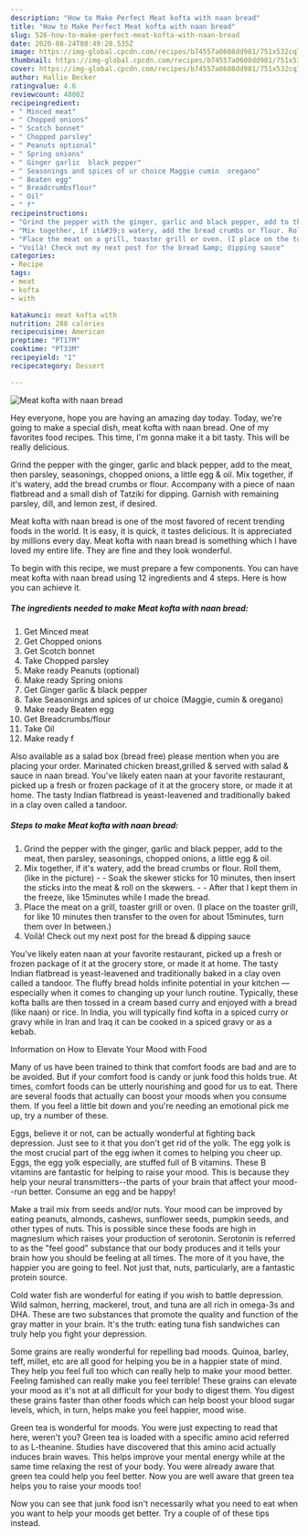 ```yaml
---
description: "How to Make Perfect Meat kofta with naan bread"
title: "How to Make Perfect Meat kofta with naan bread"
slug: 526-how-to-make-perfect-meat-kofta-with-naan-bread
date: 2020-08-24T08:49:28.535Z
image: https://img-global.cpcdn.com/recipes/b74557a0608dd981/751x532cq70/meat-kofta-with-naan-bread-recipe-main-photo.jpg
thumbnail: https://img-global.cpcdn.com/recipes/b74557a0608dd981/751x532cq70/meat-kofta-with-naan-bread-recipe-main-photo.jpg
cover: https://img-global.cpcdn.com/recipes/b74557a0608dd981/751x532cq70/meat-kofta-with-naan-bread-recipe-main-photo.jpg
author: Hallie Becker
ratingvalue: 4.6
reviewcount: 48002
recipeingredient:
- " Minced meat"
- " Chopped onions"
- " Scotch bonnet"
- " Chopped parsley"
- " Peanuts optional"
- " Spring onions"
- " Ginger garlic  black pepper"
- " Seasonings and spices of ur choice Maggie cumin  oregano"
- " Beaten egg"
- " Breadcrumbsflour"
- " Oil"
- " f"
recipeinstructions:
- "Grind the pepper with the ginger, garlic and black pepper, add to the meat, then parsley, seasonings, chopped onions, a little egg &amp; oil."
- "Mix together, if it&#39;s watery, add the bread crumbs or flour. Roll them, (like in the picture)   Soak the skewer sticks for 10 minutes, then insert the sticks into the meat &amp; roll on the skewers.   After that I kept them in the freeze, like 15minutes while I made the bread."
- "Place the meat on a grill, toaster grill or oven. (I place on the toaster grill, for like 10 minutes then transfer to the oven for about 15minutes, turn them over In between.)"
- "Voilà! Check out my next post for the bread &amp; dipping sauce"
categories:
- Recipe
tags:
- meat
- kofta
- with

katakunci: meat kofta with 
nutrition: 288 calories
recipecuisine: American
preptime: "PT17M"
cooktime: "PT33M"
recipeyield: "1"
recipecategory: Dessert

---
```



![Meat kofta with naan bread](https://img-global.cpcdn.com/recipes/b74557a0608dd981/751x532cq70/meat-kofta-with-naan-bread-recipe-main-photo.jpg)

Hey everyone, hope you are having an amazing day today. Today, we're going to make a special dish, meat kofta with naan bread. One of my favorites food recipes. This time, I'm gonna make it a bit tasty. This will be really delicious.

Grind the pepper with the ginger, garlic and black pepper, add to the meat, then parsley, seasonings, chopped onions, a little egg &amp; oil. Mix together, if it&#39;s watery, add the bread crumbs or flour. Accompany with a piece of naan flatbread and a small dish of Tatziki for dipping. Garnish with remaining parsley, dill, and lemon zest, if desired.

Meat kofta with naan bread is one of the most favored of recent trending foods in the world. It is easy, it is quick, it tastes delicious. It is appreciated by millions every day. Meat kofta with naan bread is something which I have loved my entire life. They are fine and they look wonderful.


To begin with this recipe, we must prepare a few components. You can have meat kofta with naan bread using 12 ingredients and 4 steps. Here is how you can achieve it.

<!--inarticleads1-->

##### The ingredients needed to make Meat kofta with naan bread:

1. Get  Minced meat
1. Get  Chopped onions
1. Get  Scotch bonnet
1. Take  Chopped parsley
1. Make ready  Peanuts (optional)
1. Make ready  Spring onions
1. Get  Ginger garlic &amp; black pepper
1. Take  Seasonings and spices of ur choice (Maggie, cumin &amp; oregano)
1. Make ready  Beaten egg
1. Get  Breadcrumbs/flour
1. Take  Oil
1. Make ready  f


Also available as a salad box (bread free) please mention when you are placing your order. Marinated chicken breast,grilled &amp; served with salad &amp; sauce in naan bread. You&#39;ve likely eaten naan at your favorite restaurant, picked up a fresh or frozen package of it at the grocery store, or made it at home. The tasty Indian flatbread is yeast-leavened and traditionally baked in a clay oven called a tandoor. 

<!--inarticleads2-->

##### Steps to make Meat kofta with naan bread:

1. Grind the pepper with the ginger, garlic and black pepper, add to the meat, then parsley, seasonings, chopped onions, a little egg &amp; oil.
1. Mix together, if it&#39;s watery, add the bread crumbs or flour. Roll them, (like in the picture) -  -  Soak the skewer sticks for 10 minutes, then insert the sticks into the meat &amp; roll on the skewers. -  -  After that I kept them in the freeze, like 15minutes while I made the bread.
1. Place the meat on a grill, toaster grill or oven. (I place on the toaster grill, for like 10 minutes then transfer to the oven for about 15minutes, turn them over In between.)
1. Voilà! Check out my next post for the bread &amp; dipping sauce


You&#39;ve likely eaten naan at your favorite restaurant, picked up a fresh or frozen package of it at the grocery store, or made it at home. The tasty Indian flatbread is yeast-leavened and traditionally baked in a clay oven called a tandoor. The fluffy bread holds infinite potential in your kitchen — especially when it comes to changing up your lunch routine. Typically, these kofta balls are then tossed in a cream based curry and enjoyed with a bread (like naan) or rice. In India, you will typically find kofta in a spiced curry or gravy while in Iran and Iraq it can be cooked in a spiced gravy or as a kebab. 

Information on How to Elevate Your Mood with Food


Many of us have been trained to think that comfort foods are bad and are to be avoided. But if your comfort food is candy or junk food this holds true. At times, comfort foods can be utterly nourishing and good for us to eat. There are several foods that actually can boost your moods when you consume them. If you feel a little bit down and you're needing an emotional pick me up, try a number of these.

Eggs, believe it or not, can be actually wonderful at fighting back depression. Just see to it that you don't get rid of the yolk. The egg yolk is the most crucial part of the egg iwhen it comes to helping you cheer up. Eggs, the egg yolk especially, are stuffed full of B vitamins. These B vitamins are fantastic for helping to raise your mood. This is because they help your neural transmitters--the parts of your brain that affect your mood--run better. Consume an egg and be happy!

Make a trail mix from seeds and/or nuts. Your mood can be improved by eating peanuts, almonds, cashews, sunflower seeds, pumpkin seeds, and other types of nuts. This is possible since these foods are high in magnesium which raises your production of serotonin. Serotonin is referred to as the "feel good" substance that our body produces and it tells your brain how you should be feeling at all times. The more of it you have, the happier you are going to feel. Not just that, nuts, particularly, are a fantastic protein source.

Cold water fish are wonderful for eating if you wish to battle depression. Wild salmon, herring, mackerel, trout, and tuna are all rich in omega-3s and DHA. These are two substances that promote the quality and function of the gray matter in your brain. It's the truth: eating tuna fish sandwiches can truly help you fight your depression. 

Some grains are really wonderful for repelling bad moods. Quinoa, barley, teff, millet, etc are all good for helping you be in a happier state of mind. They help you feel full too which can really help to make your mood better. Feeling famished can really make you feel terrible! These grains can elevate your mood as it's not at all difficult for your body to digest them. You digest these grains faster than other foods which can help boost your blood sugar levels, which, in turn, helps make you feel happier, mood wise.

Green tea is wonderful for moods. You were just expecting to read that here, weren't you? Green tea is loaded with a specific amino acid referred to as L-theanine. Studies have discovered that this amino acid actually induces brain waves. This helps improve your mental energy while at the same time relaxing the rest of your body. You were already aware that green tea could help you feel better. Now you are well aware that green tea helps you to raise your moods too!

Now you can see that junk food isn't necessarily what you need to eat when you want to help your moods get better. Try  a  couple of  of  these  tips  instead.

